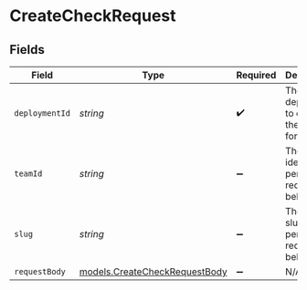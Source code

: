 # CreateCheckRequest


## Fields

| Field                                                                | Type                                                                 | Required                                                             | Description                                                          | Example                                                              |
| -------------------------------------------------------------------- | -------------------------------------------------------------------- | -------------------------------------------------------------------- | -------------------------------------------------------------------- | -------------------------------------------------------------------- |
| `deploymentId`                                                       | *string*                                                             | :heavy_check_mark:                                                   | The deployment to create the check for.                              | dpl_2qn7PZrx89yxY34vEZPD31Y9XVj6                                     |
| `teamId`                                                             | *string*                                                             | :heavy_minus_sign:                                                   | The Team identifier to perform the request on behalf of.             |                                                                      |
| `slug`                                                               | *string*                                                             | :heavy_minus_sign:                                                   | The Team slug to perform the request on behalf of.                   |                                                                      |
| `requestBody`                                                        | [models.CreateCheckRequestBody](../models/createcheckrequestbody.md) | :heavy_minus_sign:                                                   | N/A                                                                  |                                                                      |